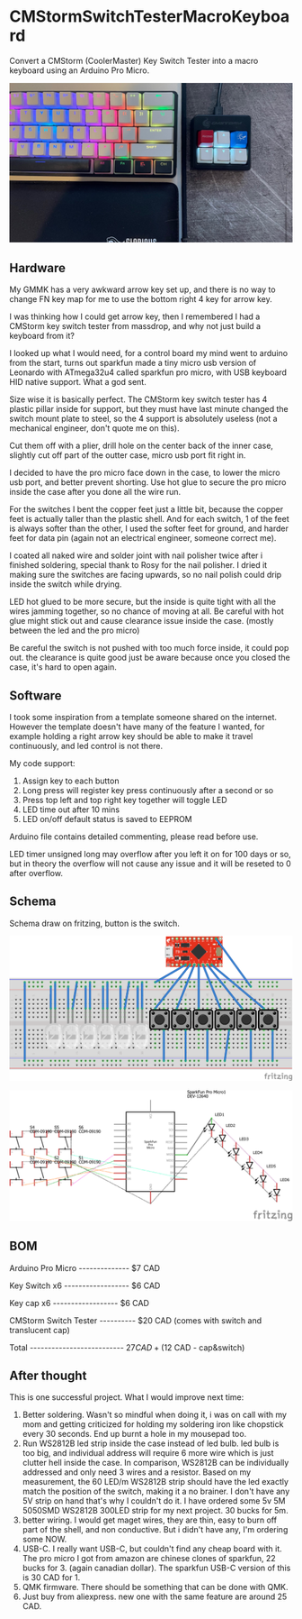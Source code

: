 # CMStormSwitchTesterMacroKeyboard

Convert a CMStorm (CoolerMaster) Key Switch Tester into a macro keyboard using an Arduino Pro Micro.

![image](https://github.com/MingyaoLiu/CMStormSwitchTesterMacroKeyboard/blob/main/image.png)

## Hardware

My GMMK has a very awkward arrow key set up, and there is no way to change FN key map for me to use the bottom right 4 key for arrow key.

I was thinking how I could get arrow key, then I remembered I had a CMStorm key switch tester from massdrop, and why not just build a keyboard from it?

I looked up what I would need, for a control board my mind went to arduino from the start, turns out sparkfun made a tiny micro usb version of Leonardo with ATmega32u4 called sparkfun pro micro, with USB keyboard HID native support. What a god sent.

Size wise it is basically perfect. The CMStorm key switch tester has 4 plastic pillar inside for support, but they must have last minute changed the switch mount plate to steel, so the 4 support is absolutely useless (not a mechanical engineer, don't quote me on this).

Cut them off with a plier, drill hole on the center back of the inner case, slightly cut off part of the outter case, micro usb port fit right in.

I decided to have the pro micro face down in the case, to lower the micro usb port, and better prevent shorting. Use hot glue to secure the pro micro inside the case after you done all the wire run.

For the switches I bent the copper feet just a little bit, because the copper feet is actually taller than the plastic shell. And for each switch, 1 of the feet is always softer than the other, I used the softer feet for ground, and harder feet for data pin (again not an electrical engineer, someone correct me).

I coated all naked wire and solder joint with nail polisher twice after i finished soldering, special thank to Rosy for the nail polisher. I dried it making sure the switches are facing upwards, so no nail polish could drip inside the switch while drying.

LED hot glued to be more secure, but the inside is quite tight with all the wires jamming together, so no chance of moving at all. Be careful with hot glue might stick out and cause clearance issue inside the case. (mostly between the led and the pro micro)

Be careful the switch is not pushed with too much force inside, it could pop out. the clearance is quite good just be aware because once you closed the case, it's hard to open again.


## Software

I took some inspiration from a template someone shared on the internet. However the template doesn't have many of the feature I wanted, for example holding a right arrow key should be able to make it travel continuously, and led control is not there.

My code support:
1. Assign key to each button
2. Long press will register key press continuously after a second or so
3. Press top left and top right key together will toggle LED
4. LED time out after 10 mins
5. LED on/off default status is saved to EEPROM

Arduino file contains detailed commenting, please read before use.

LED timer unsigned long may overflow after you left it on for 100 days or so, but in theory the overflow will not cause any issue and it will be reseted to 0 after overflow.

## Schema

Schema draw on fritzing, button is the switch.

![schema](https://github.com/MingyaoLiu/CMStormSwitchTesterMacroKeyboard/blob/main/Untitled%20Sketch_bb.png)

![schema2](https://github.com/MingyaoLiu/CMStormSwitchTesterMacroKeyboard/blob/main/Untitled%20Sketch_schem.png)

## BOM

Arduino Pro Micro -------------- $7 CAD

Key Switch x6 ------------------ $6 CAD

Key cap x6 ------------------ $6 CAD

CMStorm Switch Tester ---------- $20 CAD (comes with switch and translucent cap)

Total -------------------------- $27 CAD + ($12 CAD - cap&switch)

## After thought

This is one successful project. What I would improve next time:
1. Better soldering. Wasn't so mindful when doing it, i was on call with my mom and getting criticized for holding my soldering iron like chopstick every 30 seconds. End up burnt a hole in my mousepad too.
2. Run WS2812B led strip inside the case instead of led bulb. led bulb is too big, and individual address will require 6 more wire which is just clutter hell inside the case. In comparison, WS2812B can be individually addressed and only need 3 wires and a resistor. Based on my measurement, the 60 LED/m WS2812B strip should have the led exactly match the position of the switch, making it a no brainer. I don't have any 5V strip on hand that's why I couldn't do it. I have ordered some 5v 5M 5050SMD WS2812B 300LED strip for my next project. 30 bucks for 5m.
3. better wiring. I would get maget wires, they are thin, easy to burn off part of the shell, and non conductive. But i didn't have any, I'm ordering some NOW.
4. USB-C. I really want USB-C, but couldn't find any cheap board with it. The pro micro I got from amazon are chinese clones of sparkfun, 22 bucks for 3. (again canadian dollar). The sparkfun USB-C version of this is 30 CAD for 1.
5. QMK firmware. There should be something that can be done with QMK.
6. Just buy from aliexpress. new one with the same feature are around 25 CAD.


